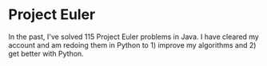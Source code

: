 Project Euler
=============

In the past, I've solved 115 Project Euler problems in Java. I have cleared my account and am redoing them in Python to 1) improve my algorithms and 2) get better with Python.
